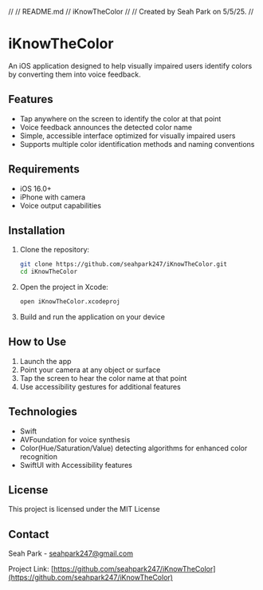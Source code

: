 //
//  README.md
//  iKnowTheColor
//
//  Created by Seah Park on 5/5/25.
//

# iKnowTheColor

An iOS application designed to help visually impaired users identify colors by converting them into voice feedback.

## Features

* Tap anywhere on the screen to identify the color at that point
* Voice feedback announces the detected color name
* Simple, accessible interface optimized for visually impaired users
* Supports multiple color identification methods and naming conventions

## Requirements

* iOS 16.0+
* iPhone with camera
* Voice output capabilities

## Installation

1. Clone the repository:
   ```bash
   git clone https://github.com/seahpark247/iKnowTheColor.git
   cd iKnowTheColor
   ```

2. Open the project in Xcode:
   ```bash
   open iKnowTheColor.xcodeproj
   ```

3. Build and run the application on your device

## How to Use

1. Launch the app
2. Point your camera at any object or surface
3. Tap the screen to hear the color name at that point
4. Use accessibility gestures for additional features

## Technologies

* Swift
* AVFoundation for voice synthesis
* Color(Hue/Saturation/Value) detecting algorithms for enhanced color recognition
* SwiftUI with Accessibility features

## License

This project is licensed under the MIT License

## Contact

Seah Park - seahpark247@gmail.com

Project Link: [https://github.com/seahpark247/iKnowTheColor](https://github.com/seahpark247/iKnowTheColor)
